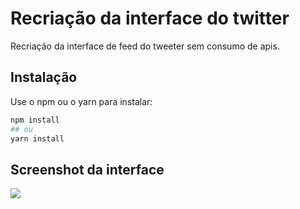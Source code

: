 # Recriação da interface do twitter

Recriação da interface de feed do tweeter sem consumo de apis.

## Instalação

Use o npm ou o yarn para instalar:

```bash
npm install
## ou
yarn install
```

## Screenshot da interface

![](https://github.com/maletta/ui-twitter-interface-clone/blob/master/src/assets/twitter_demonstration.png)
